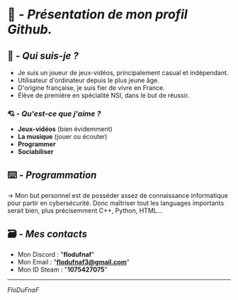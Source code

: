 # 🥐 - ***Présentation de mon profil Github.***

## 🧍 - ***Qui suis-je ?***

- Je suis un joueur de jeux-vidéos, principalement casual et indépendant.
- Utilisateur d'ordinateur depuis le plus jeune âge.
- D'origine française, je suis fier de vivre en France.
- Élève de première en spécialité NSI, dans le but de réussir.

### 💘 - ***Qu'est-ce que j'aime ?***

- **Jeux-vidéos** (bien évidemment)
- **La musique** (jouer ou écouter)
- **Programmer**
- **Sociabiliser**

## ⌨️ - ***Programmation***

-> Mon but personnel est de posséder assez de connaissance informatique pour partir en cybersécurité. Donc maîtriser tout les languages importants serait bien, plus précisemment C++, Python, HTML...

## 🗃️ - ***Mes contacts***

- Mon Discord : "**flodufnaf**"
- Mon Email : "**flodufnaf3@gmail.com**"
- Mon ID Steam : "**1075427075**"

---

*FloDuFnaF*
